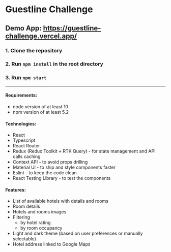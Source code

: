 # Guestline Challenge

## Demo App: https://guestline-challenge.vercel.app/

### 1. Clone the repository
### 2. Run ```npm install``` in the root directory
### 3. Run ```npm start```

---

#### Requirements:
* node version of at least 10
* npm version of at least 5.2

#### Technologies:
* React
* Typescript
* React Router
* Redux (Redux Toolkit + RTK Query) - for state management and API calls caching
* Context API - to avoid props drilling
* Material UI - to ship and style components faster
* Eslint - to keep the code clean
* React Testing Library - to test the components

#### Features:
* List of available hotels with details and rooms
* Room details
* Hotels and rooms images
* Filtering
  * by hotel rating
  * by room occupancy
* Light and dark theme (based on user preferences or manually selectable)
* Hotel address linked to Google Maps
